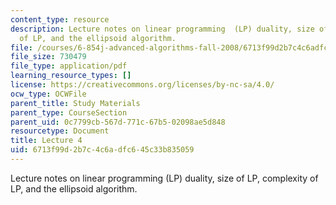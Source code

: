 ```yaml
---
content_type: resource
description: Lecture notes on linear programming  (LP) duality, size of LP, complexity
  of LP, and the ellipsoid algorithm.
file: /courses/6-854j-advanced-algorithms-fall-2008/6713f99d2b7c4c6adfc645c33b835059_lect9_24.pdf
file_size: 730479
file_type: application/pdf
learning_resource_types: []
license: https://creativecommons.org/licenses/by-nc-sa/4.0/
ocw_type: OCWFile
parent_title: Study Materials
parent_type: CourseSection
parent_uid: 0c7799cb-567d-771c-67b5-02098ae5d848
resourcetype: Document
title: Lecture 4
uid: 6713f99d-2b7c-4c6a-dfc6-45c33b835059
---
```

Lecture notes on linear programming  (LP) duality, size of LP, complexity of LP, and the ellipsoid algorithm.